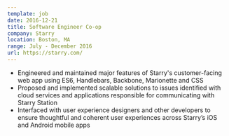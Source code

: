 ```yaml
---
template: job
date: 2016-12-21
title: Software Engineer Co-op
company: Starry
location: Boston, MA
range: July - December 2016
url: https://starry.com/
---
```


- Engineered and maintained major features of Starry's customer-facing web app using ES6, Handlebars, Backbone, Marionette and CSS
- Proposed and implemented scalable solutions to issues identified with cloud services and applications responsible for communicating with Starry Station
- Interfaced with user experience designers and other developers to ensure thoughtful and coherent user experiences across Starry’s iOS and Android mobile apps
